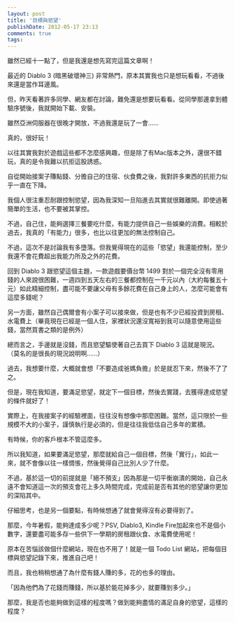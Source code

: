 ```yaml
---
layout: post
title: '目標與慾望'
publishDate: 2012-05-17 23:13
comments: true
tags: 
---
```



雖然已經十一點了，但是我還是想先寫完這篇文章啊！

最近的 Diablo 3 (暗黑破壞神三) 非常熱門，原本其實我也只是想玩看看，不過後來還是當作耳邊風。

但，昨天看著許多同學、網友都在討論，難免還是想要玩看看。從同學那邊拿到體驗序號後，我就開始下載、安裝。

雖然亞洲伺服器在很晚才開放，不過我還是玩了一會……

真的，很好玩！

<!--more-->

以往其實我對於遊戲這些都不怎麼感興趣，但是除了有Mac版本之外，還很不錯玩，真的是令我難以抗拒這股誘惑。

自從開始接案子賺點錢、分擔自己的住宿、伙食費之後，我對許多東西的抗拒力似乎一直在下降。

我個人很注重忍耐跟控制慾望，因為我深知一旦陷進去其實就很難離開。即使過著簡單的生活，也不要被其掌控。

不過，自己住，能夠選擇三餐要吃什麼，有能力提供自己一些娛樂的消費。相較於過去，我真的「有能力」很多，也比以往更加的無法控制自己。

不過，這次不是討論我有多墮落。但我覺得現在的這些「慾望」我還能控制，至少我還不會花費超出我能力所及之外的花費。

回到 Diablo 3 跟慾望這個主題，一款遊戲要價台幣 1499 對於一個完全沒有零用錢的人來說很困難，一週四到五天左右的三餐都控制在一千元以內（大約每餐五十元）如此精細控制，盡可能不要讓父母有多餘花費在自己身上的人，怎麼可能會有這麼多錢呢？

另一方面，雖然自己偶爾會有小案子可以接來做，但是也有不少已經投資到房租、水電費上（畢竟現在已經是一個人住，家裡狀況還沒寬裕到我可以隨意使用這些錢，當然買書之類的是例外）

總而言之，手邊就是沒錢，而且慾望驅使著自己去買下 Diablo 3 這就是現況。
（莫名的是很長的現況說明啊……）

過去，我想要什麼，大概就會想「不要造成爸媽負擔」於是就忍下來，然後不了了之。

但是，現在我知道，要滿足慾望，就定下一個目標，然後去實踐，去獲得達成慾望的條件就好了！

實際上，在我接案子的經驗裡面，往往沒有想像中那麼困難。當然，這只限於一些規模不大的小案子，謹慎執行是必須的，但是往往我低估自己多年的累積。

有時候，你的客戶根本不管這麼多。

所以我知道，如果要滿足慾望，那麼就給自己一個目標，然後「實行」，如此一來，就不會像以往一樣惆悵，然後覺得自己比別人少了什麼。

不過，基於這一切的前提就是「絕不預支」因為那是一切平衡崩潰的開始，自己永遠不會知道這一次的預支會花上多久時間完成，完成前是否有其他的慾望讓你更加的深陷其中。

仔細思考，也是另一個要點，有時候想通了就會覺得沒有必要得到了。

那麼，今年暑假，能夠達成多少呢？PSV, Diablo3, Kindle Fire加起來也不是個小數字，還要盡可能多存一些供下一學期的房租跟伙食、水電費使用呢！

原本在苦惱該做個什麼網站，現在也不用了！就是一個 Todo List 網站，把每個目標與慾望記錄下來，推進自己吧！

而且，我也稍稍想通了為什麼有錢人賺的多，花的也多的理由。

「因為他們為了花錢而賺錢，所以基於能花掉多少，就要賺到多少。」

那麼，我是否也能夠做到這樣的程度嗎？做到能夠盡情的滿足自身的慾望，這樣的程度？
